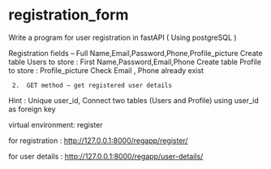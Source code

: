 # registration_form
Write a program for user registration in fastAPI ( Using postgreSQL )

Registration fields – Full Name,Email,Password,Phone,Profile_picture
Create table Users  to store :  First Name,Password,Email,Phone
Create table Profile to store  : Profile_picture
Check Email , Phone already exist

     2.  GET method – get registered user details
	
Hint : Unique user_id, Connect two tables (Users and Profile) using user_id as foreign key

virtual environment: register

for registration : http://127.0.0.1:8000/regapp/register/

for user details : http://127.0.0.1:8000/regapp/user-details/
